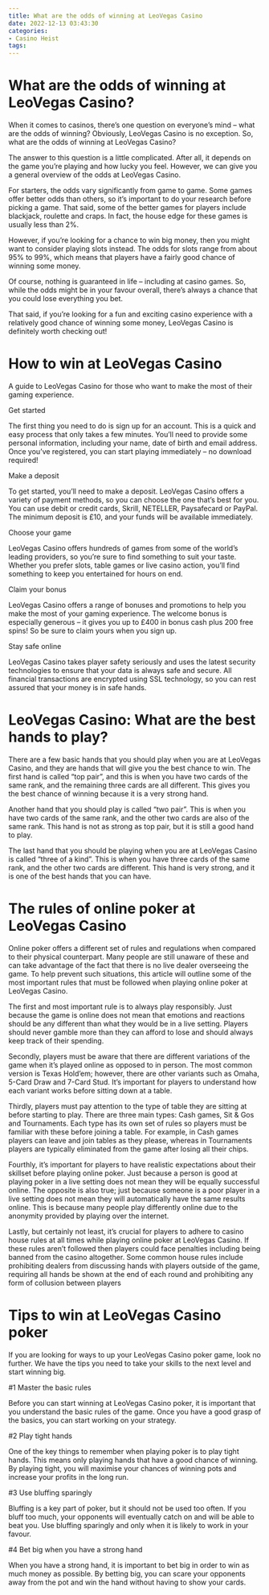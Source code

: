 ```yaml
---
title: What are the odds of winning at LeoVegas Casino
date: 2022-12-13 03:43:30
categories:
- Casino Heist
tags:
---
```



#  What are the odds of winning at LeoVegas Casino?

When it comes to casinos, there’s one question on everyone’s mind – what are the odds of winning? Obviously, LeoVegas Casino is no exception. So, what are the odds of winning at LeoVegas Casino?

The answer to this question is a little complicated. After all, it depends on the game you’re playing and how lucky you feel. However, we can give you a general overview of the odds at LeoVegas Casino.

For starters, the odds vary significantly from game to game. Some games offer better odds than others, so it’s important to do your research before picking a game. That said, some of the better games for players include blackjack, roulette and craps. In fact, the house edge for these games is usually less than 2%.

However, if you’re looking for a chance to win big money, then you might want to consider playing slots instead. The odds for slots range from about 95% to 99%, which means that players have a fairly good chance of winning some money.

Of course, nothing is guaranteed in life – including at casino games. So, while the odds might be in your favour overall, there’s always a chance that you could lose everything you bet.

That said, if you’re looking for a fun and exciting casino experience with a relatively good chance of winning some money, LeoVegas Casino is definitely worth checking out!

#  How to win at LeoVegas Casino

A guide to LeoVegas Casino for those who want to make the most of their gaming experience.

Get started

The first thing you need to do is sign up for an account. This is a quick and easy process that only takes a few minutes. You’ll need to provide some personal information, including your name, date of birth and email address. Once you’ve registered, you can start playing immediately – no download required!

Make a deposit

To get started, you’ll need to make a deposit. LeoVegas Casino offers a variety of payment methods, so you can choose the one that’s best for you. You can use debit or credit cards, Skrill, NETELLER, Paysafecard or PayPal. The minimum deposit is £10, and your funds will be available immediately.

Choose your game

LeoVegas Casino offers hundreds of games from some of the world’s leading providers, so you’re sure to find something to suit your taste. Whether you prefer slots, table games or live casino action, you’ll find something to keep you entertained for hours on end.

Claim your bonus

LeoVegas Casino offers a range of bonuses and promotions to help you make the most of your gaming experience. The welcome bonus is especially generous – it gives you up to £400 in bonus cash plus 200 free spins! So be sure to claim yours when you sign up.

Stay safe online

LeoVegas Casino takes player safety seriously and uses the latest security technologies to ensure that your data is always safe and secure. All financial transactions are encrypted using SSL technology, so you can rest assured that your money is in safe hands.

#  LeoVegas Casino: What are the best hands to play?

There are a few basic hands that you should play when you are at LeoVegas Casino, and they are hands that will give you the best chance to win. The first hand is called “top pair”, and this is when you have two cards of the same rank, and the remaining three cards are all different. This gives you the best chance of winning because it is a very strong hand.

Another hand that you should play is called “two pair”. This is when you have two cards of the same rank, and the other two cards are also of the same rank. This hand is not as strong as top pair, but it is still a good hand to play.

The last hand that you should be playing when you are at LeoVegas Casino is called “three of a kind”. This is when you have three cards of the same rank, and the other two cards are different. This hand is very strong, and it is one of the best hands that you can have.

#  The rules of online poker at LeoVegas Casino

Online poker offers a different set of rules and regulations when compared to their physical counterpart. Many people are still unaware of these and can take advantage of the fact that there is no live dealer overseeing the game. To help prevent such situations, this article will outline some of the most important rules that must be followed when playing online poker at LeoVegas Casino.

The first and most important rule is to always play responsibly. Just because the game is online does not mean that emotions and reactions should be any different than what they would be in a live setting. Players should never gamble more than they can afford to lose and should always keep track of their spending.

Secondly, players must be aware that there are different variations of the game when it’s played online as opposed to in person. The most common version is Texas Hold’em; however, there are other variants such as Omaha, 5-Card Draw and 7-Card Stud. It’s important for players to understand how each variant works before sitting down at a table.

Thirdly, players must pay attention to the type of table they are sitting at before starting to play. There are three main types: Cash games, Sit & Gos and Tournaments. Each type has its own set of rules so players must be familiar with these before joining a table. For example, in Cash games players can leave and join tables as they please, whereas in Tournaments players are typically eliminated from the game after losing all their chips.

Fourthly, it’s important for players to have realistic expectations about their skillset before playing online poker. Just because a person is good at playing poker in a live setting does not mean they will be equally successful online. The opposite is also true; just because someone is a poor player in a live setting does not mean they will automatically have the same results online. This is because many people play differently online due to the anonymity provided by playing over the internet.

Lastly, but certainly not least, it’s crucial for players to adhere to casino house rules at all times while playing online poker at LeoVegas Casino. If these rules aren’t followed then players could face penalties including being banned from the casino altogether. Some common house rules include prohibiting dealers from discussing hands with players outside of the game, requiring all hands be shown at the end of each round and prohibiting any form of collusion between players

#  Tips to win at LeoVegas Casino poker

If you are looking for ways to up your LeoVegas Casino poker game, look no further. We have the tips you need to take your skills to the next level and start winning big.

#1 Master the basic rules

Before you can start winning at LeoVegas Casino poker, it is important that you understand the basic rules of the game. Once you have a good grasp of the basics, you can start working on your strategy.

#2 Play tight hands

One of the key things to remember when playing poker is to play tight hands. This means only playing hands that have a good chance of winning. By playing tight, you will maximise your chances of winning pots and increase your profits in the long run.

#3 Use bluffing sparingly

Bluffing is a key part of poker, but it should not be used too often. If you bluff too much, your opponents will eventually catch on and will be able to beat you. Use bluffing sparingly and only when it is likely to work in your favour.

#4 Bet big when you have a strong hand

When you have a strong hand, it is important to bet big in order to win as much money as possible. By betting big, you can scare your opponents away from the pot and win the hand without having to show your cards.